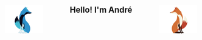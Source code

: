 <h2 align="center">
  <span>
    <img style="float: left;" src="https://raw.githubusercontent.com/Unp1xelt/Unp1xelt/main/blue_fox.gif" width="100px" height="75px" />
  </span>
  Hello! I'm André
  <span>
    <img style="float: right;" src="https://raw.githubusercontent.com/Unp1xelt/Unp1xelt/main/red_fox.gif" width="100px" height="75px" />
  </span>
 </h2>
